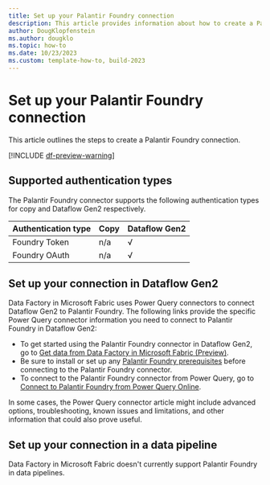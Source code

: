 ```yaml
---
title: Set up your Palantir Foundry connection
description: This article provides information about how to create a Palantir Foundry connection in Microsoft Fabric.
author: DougKlopfenstein
ms.author: dougklo
ms.topic: how-to
ms.date: 10/23/2023
ms.custom: template-how-to, build-2023
---
```


# Set up your Palantir Foundry connection

This article outlines the steps to create a Palantir Foundry connection.

[!INCLUDE [df-preview-warning](includes/data-factory-preview-warning.md)]

## Supported authentication types

The Palantir Foundry connector supports the following authentication types for copy and Dataflow Gen2 respectively.  

|Authentication type |Copy |Dataflow Gen2 |
|:---|:---|:---|
|Foundry Token| n/a | √ |
|Foundry OAuth| n/a | √ |

## Set up your connection in Dataflow Gen2

Data Factory in Microsoft Fabric uses Power Query connectors to connect Dataflow Gen2 to Palantir Foundry. The following links provide the specific Power Query connector information you need to connect to Palantir Foundry in Dataflow Gen2:

- To get started using the Palantir Foundry connector in Dataflow Gen2, go to [Get data from Data Factory in Microsoft Fabric (Preview)](/power-query/where-to-get-data#get-data-from-data-factory-in-microsoft-fabric-preview).
- Be sure to install or set up any [Palantir Foundry prerequisites](/power-query/connectors/palantir-foundry-datasets#prerequisites) before connecting to the Palantir Foundry connector.
- To connect to the Palantir Foundry connector from Power Query, go to [Connect to Palantir Foundry from Power Query Online](/power-query/connectors/palantir-foundry-datasets#connect-to-palantir-foundry-from-power-query-online).

In some cases, the Power Query connector article might include advanced options, troubleshooting, known issues and limitations, and other information that could also prove useful.

## Set up your connection in a data pipeline

Data Factory in Microsoft Fabric doesn't currently support Palantir Foundry in data pipelines.
